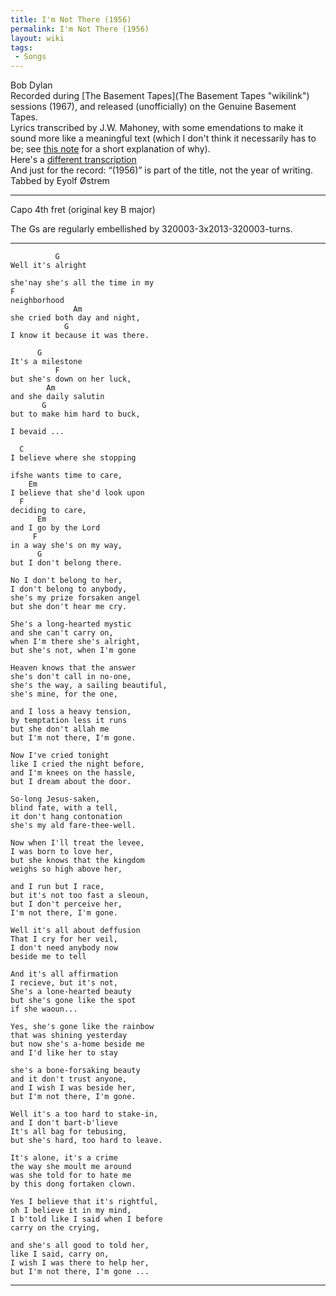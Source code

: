 ```yaml
---
title: I'm Not There (1956)
permalink: I'm Not There (1956)
layout: wiki
tags:
 - Songs
---
```


Bob Dylan  
Recorded during [The Basement Tapes](The Basement Tapes "wikilink")
sessions (1967), and released (unofficially) on the Genuine Basement
Tapes.  
Lyrics transcribed by J.W. Mahoney, with some emendations to make it
sound more like a meaningful text (which I don't think it necessarily
has to be; see [this note](http://dylanchords.info/faq.htm#Imnotthere)
for a short explanation of why).  
Here's a [different
transcription](http://dylanchords.info/17_basement/im_not_there_lyrics.htm)  
And just for the record: “(1956)” is part of the title, not the year of
writing.  
Tabbed by Eyolf Østrem

* * * * *

Capo 4th fret (original key B major)

The Gs are regularly embellished by 320003-3x2013-320003-turns.

* * * * *

              G
    Well it's alright

    she'nay she's all the time in my
    F
    neighborhood
                  Am
    she cried both day and night,
                G
    I know it because it was there.

          G
    It's a milestone
              F
    but she's down on her luck,
            Am
    and she daily salutin
           G
    but to make him hard to buck,

    I bevaid ...

      C
    I believe where she stopping

    ifshe wants time to care,
        Em
    I believe that she'd look upon
      F
    deciding to care,
          Em
    and I go by the Lord
         F
    in a way she's on my way,
          G
    but I don't belong there.

    No I don't belong to her,
    I don't belong to anybody,
    she's my prize forsaken angel
    but she don't hear me cry.

    She's a long-hearted mystic
    and she can't carry on,
    when I'm there she's alright,
    but she's not, when I'm gone

    Heaven knows that the answer
    she's don't call in no-one,
    she's the way, a sailing beautiful,
    she's mine, for the one,

    and I loss a heavy tension,
    by temptation less it runs
    but she don't allah me
    but I'm not there, I'm gone.

    Now I've cried tonight
    like I cried the night before,
    and I'm knees on the hassle,
    but I dream about the door.

    So-long Jesus-saken,
    blind fate, with a tell,
    it don't hang contonation
    she's my ald fare-thee-well.

    Now when I'll treat the levee,
    I was born to love her,
    but she knows that the kingdom
    weighs so high above her,

    and I run but I race,
    but it's not too fast a sleoun,
    but I don't perceive her,
    I'm not there, I'm gone.

    Well it's all about deffusion
    That I cry for her veil,
    I don't need anybody now
    beside me to tell

    And it's all affirmation
    I recieve, but it's not,
    She's a lone-hearted beauty
    but she's gone like the spot
    if she waoun...

    Yes, she's gone like the rainbow
    that was shining yesterday
    but now she's a-home beside me
    and I'd like her to stay

    she's a bone-forsaking beauty
    and it don't trust anyone,
    and I wish I was beside her,
    but I'm not there, I'm gone.

    Well it's a too hard to stake-in,
    and I don't bart-b'lieve
    It's all bag for tebusing,
    but she's hard, too hard to leave.

    It's alone, it's a crime
    the way she moult me around
    was she told for to hate me
    by this dong fortaken clown.

    Yes I believe that it's rightful,
    oh I believe it in my mind,
    I b'told like I said when I before
    carry on the crying,

    and she's all good to told her,
    like I said, carry on,
    I wish I was there to help her,
    but I'm not there, I'm gone ...

* * * * *
